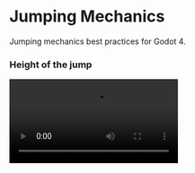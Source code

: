 # Jumping Mechanics 

Jumping mechanics best practices for Godot 4. 

### Height of the jump

![Height of the jump](demo/height_of_the_jump.mov)
